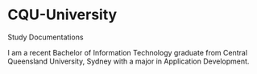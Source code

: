 CQU-University
==============

Study Documentations

I am a recent Bachelor of Information Technology graduate from Central Queensland University, Sydney with a major in Application Development.
